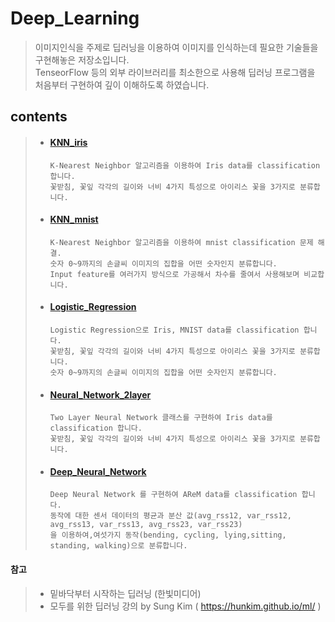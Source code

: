 # Deep_Learning 
> 이미지인식을 주제로 딥러닝을 이용하여 이미지를 인식하는데 필요한 기술들을 구현해놓은 저장소입니다. \
> TenseorFlow 등의 외부 라이브러리를 최소한으로 사용해 딥러닝 프로그램을 처음부터 구현하여 깊이 이해하도록 하였습니다.

 ## contents
> + #### [KNN_iris](https://github.com/khx1712/Deep_Learning/tree/main/KNN_IRIS)
>       K-Nearest Neighbor 알고리즘을 이용하여 Iris data를 classification 합니다.
>       꽃받침, 꽃잎 각각의 길이와 너비 4가지 특성으로 아이리스 꽃을 3가지로 분류합니다.
> + #### [KNN_mnist](https://github.com/khx1712/Deep_Learning/tree/main/KNN_MNIST)
>       K-Nearest Neighbor 알고리즘을 이용하여 mnist classification 문제 해결.
>       숫자 0~9까지의 손글씨 이미지의 집합을 어떤 숫자인지 분류합니다.
>       Input feature를 여러가지 방식으로 가공해서 차수를 줄여서 사용해보며 비교합니다.
> + #### [Logistic_Regression](https://github.com/khx1712/Deep_Learning/tree/main/Logistic_Regression)
>       Logistic Regression으로 Iris, MNIST data를 classification 합니다.
>       꽃받침, 꽃잎 각각의 길이와 너비 4가지 특성으로 아이리스 꽃을 3가지로 분류합니다.
>       숫자 0~9까지의 손글씨 이미지의 집합을 어떤 숫자인지 분류합니다.
> + #### [Neural_Network_2layer](https://github.com/khx1712/Deep_Learning/tree/main/Neural_Network_2Layer)
>       Two Layer Neural Network 클래스를 구현하여 Iris data를 classification 합니다.
>       꽃받침, 꽃잎 각각의 길이와 너비 4가지 특성으로 아이리스 꽃을 3가지로 분류합니다.
> + #### [Deep_Neural_Network](https://github.com/khx1712/Deep_Learning/tree/main/Deep_Neural_Network_Project)
>       Deep Neural Network 를 구현하여 AReM data를 classification 합니다.
>       동작에 대한 센서 데이터의 평균과 분산 값(avg_rss12, var_rss12, avg_rss13, var_rss13, avg_rss23, var_rss23)
>       을 이용하여,여섯가지 동작(bending, cycling, lying,sitting, standing, walking)으로 분류합니다.

#### 참고
> + 밑바닥부터 시작하는 딥러닝 (한빛미디어)
> + 모두를 위한 딥러닝 강의 by Sung Kim ( https://hunkim.github.io/ml/ )
